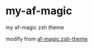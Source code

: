 # my-af-magic
my af-magic zsh theme

modify from [af-magic.zsh-theme](https://github.com/ohmyzsh/ohmyzsh/blob/master/themes/af-magic.zsh-theme)
